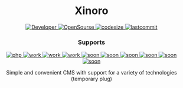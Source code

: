 <div align="center">
 
# Xinoro
 
<div>

<div align="center">

 <a href="https://github.com/xoheveras"> ![Developer](https://img.shields.io/badge/Developed%20by-xoheveras(Egor%20Udovin)-blueviolet) </a> 
 <a href="https://github.com/xoheveras/Xinoro"> ![OpenSourse](https://img.shields.io/badge/Open%20Source-Xinoro-blueviolet) </a>
 <a href=""> ![codesize](https://img.shields.io/github/languages/code-size/xoheveras/Xinoro) </a> 
 <a href=""> ![lastcommit](https://img.shields.io/github/last-commit/xoheveras/Xinoro) </a>
 
 ### Supports
 <a href=""> ![php](https://img.shields.io/badge/php-7.3+-blueviolet) </a>
 <a href=""> ![work](https://img.shields.io/badge/work-apache-blueviolet) </a>
 <a href=""> ![work](https://img.shields.io/badge/work-nginx-blueviolet) </a>
 <a href=""> ![work](https://img.shields.io/badge/soon-mysql-blueviolet) </a>
 <a href=""> ![soon](https://img.shields.io/badge/soon-mongodb-blueviolet) </a>
 <a href=""> ![soon](https://img.shields.io/badge/soon-python%203.7+-blueviolet) </a>
 <a href=""> ![soon](https://img.shields.io/badge/soon-django-blueviolet) </a>
 <a href=""> ![soon](https://img.shields.io/badge/soon-flask-blueviolet) </a>
 <a href=""> ![soon](https://img.shields.io/badge/soon-nodejs-blueviolet) </a>
  <a href=""> ![soon](https://img.shields.io/badge/soon-dcoker%2Dcompose-blueviolet) </a>
 
 </div>
 
 <div align="center">
Simple and convenient CMS with support for a variety of technologies (temporary plug)
 </div>

